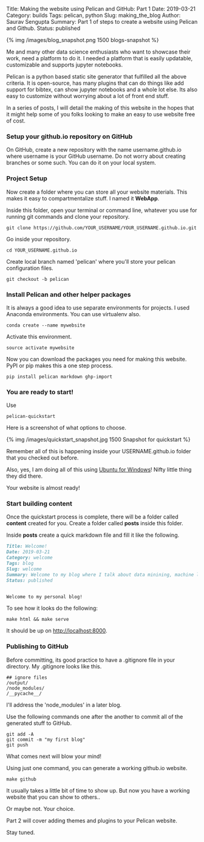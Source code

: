 Title: Making the website using Pelican and GitHub: Part 1
Date: 2019-03-21
Category: builds
Tags: pelican, python
Slug: making_the_blog
Author: Saurav Sengupta
Summary: Part 1 of steps to create a website using Pelican and Github.
Status: published

<!-- ### Making the blog -->

<!-- ### Reason

Have a place to put up my data science portfolio.

That's it. -->

{% img /images/blog_snapshot.png 1500 blogs-snapshot %}


Me and many other data science enthusiasts who want to showcase their work, need a platform to do it. I needed a platform that is easily updatable, customizable and supports jupyter notebooks. 

Pelican is a python based static site generator that fulfilled all the above criteria. It is open-source, has many plugins that can do things like add support for bibtex, can show jupyter notebooks and a whole lot else. Its also easy to customize without worrying about a lot of front end stuff.

In a series of posts, I will detail the making of this website in the hopes that it might help some of you folks looking to make an easy to use website free of cost.

### Setup your github.io repository on GitHub

On GitHub, create a new repository with the name username.github.io where username is your GitHub username. Do not worry about creating branches or some such. You can do it on your local system.

### Project Setup

Now create a folder where you can store all your website materials. This makes it easy to compartmentalize stuff. I named it **WebApp**.

Inside this folder, open your terminal or command line, whatever you use for running git commands and clone your repository.

```
git clone https://github.com/YOUR_USERNAME/YOUR_USERNAME.github.io.git
```
Go inside your repository.

```
cd YOUR_USERNAME.github.io
```

Create local branch named 'pelican' where you'll store your pelican configuration files.

```
git checkout -b pelican
```

### Install Pelican and other helper packages

It is always a good idea to use separate environments for projects. I used Anaconda environments. You can use virtualenv also.

```
conda create --name mywebsite
```

Activate this environment.
```
source activate mywebsite
```

Now you can download the packages you need for making this website. PyPI or pip makes this a one step process.

```
pip install pelican markdown ghp-import
```

### You are ready to start!

Use
```
pelican-quickstart
```

Here is a screenshot of what options to choose.

{% img /images/quickstart_snapshot.jpg 1500 Snapshot for quickstart %}

Remember all of this is happening inside your USERNAME.github.io folder that you checked out before.

Also, yes, I am doing all of this using [Ubuntu for Windows](https://tutorials.ubuntu.com/tutorial/tutorial-ubuntu-on-windows#0)! Nifty little thing they did there.

Your website is almost ready!

### Start building content

Once the quickstart process is complete, there will be a folder called **content** created for you. Create a folder called **posts** inside this folder.

Inside **posts** create a quick markdown file and fill it like the following.

```markdown
Title: Welcome!
Date: 2019-03-21
Category: welcome
Tags: blog
Slug: welcome
Summary: Welcome to my blog where I talk about data minining, machine learning, reinforcement learning and other types of learning.
Status: published


Welcome to my personal blog!
```

To see how it looks do the following:

```
make html && make serve
```

It should be up on [http://localhost:8000](http://localhost:8000).


### Publishing to GitHub

Before committing, its good practice to have a .gitignore file in your directory.
My .gitignore looks like this.

```
## ignore files
/output/
/node_modules/
/__pycache__/
```

I'll address the 'node_modules' in a later blog.

Use the following commands one after the another to commit all of the generated stuff to GitHub. 
```
git add -A
git commit -m "my first blog"
git push
```

What comes next will blow your mind! 

Using just one command, you can generate a working github.io website.

```
make github
```

It usually takes a little bit of time to show up. But now you have a working website that you can show to others..

Or maybe not. Your choice.

Part 2 will cover adding themes and plugins to your Pelican website.

Stay tuned.


